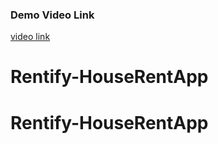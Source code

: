 ### Demo Video Link

[video link](https://drive.google.com/file/d/1AdyjTEKiMRfnWmtFP1Md50Zxyjanabe0/view?usp=sharing)

# Rentify-HouseRentApp
# Rentify-HouseRentApp

